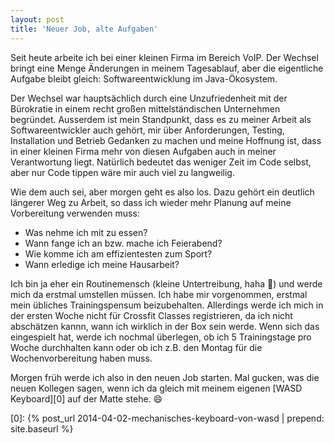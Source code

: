```yaml
---
layout: post
title: 'Neuer Job, alte Aufgaben'
---
```

Seit heute arbeite ich bei einer kleinen Firma im Bereich VoIP. Der Wechsel bringt eine Menge Änderungen in meinem Tagesablauf, aber die eigentliche Aufgabe bleibt gleich: Softwareentwicklung im Java-Ökosystem.

Der Wechsel war hauptsächlich durch eine Unzufriedenheit mit der Bürokratie in einem recht großen mittelständischen Unternehmen begründet. Ausserdem ist mein Standpunkt, dass es zu meiner Arbeit als Softwareentwickler auch gehört, mir über Anforderungen, Testing, Installation und Betrieb Gedanken zu machen und meine Hoffnung ist, dass in einer kleinen Firma mehr von diesen Aufgaben auch in meiner Verantwortung liegt. Natürlich bedeutet das weniger Zeit im Code selbst, aber nur Code tippen wäre mir auch viel zu langweilig.

Wie dem auch sei, aber morgen geht es also los. Dazu gehört ein deutlich längerer Weg zu Arbeit, so dass ich wieder mehr Planung auf meine Vorbereitung verwenden muss:

  * Was nehme ich mit zu essen?
  * Wann fange ich an bzw. mache ich Feierabend?
  * Wie komme ich am effizientesten zum Sport?
  * Wann erledige ich meine Hausarbeit?

Ich bin ja eher ein Routinemensch (kleine Untertreibung, haha :eyes:) und werde mich da erstmal umstellen müssen. Ich habe mir vorgenommen, erstmal mein übliches Trainingspensum beizubehalten. Allerdings werde ich mich in der ersten Woche nicht für Crossfit Classes registrieren, da ich nicht abschätzen kannn, wann ich wirklich in der Box sein werde. Wenn sich das eingespielt hat, werde ich nochmal überlegen, ob ich 5 Trainingstage pro Woche durchhalten kann oder ob ich z.B. den Montag für die Wochenvorbereitung haben muss.

Morgen früh werde ich also in den neuen Job starten. Mal gucken, was die neuen Kollegen sagen, wenn ich da gleich mit meinem eigenen [WASD Keyboard][0] auf der Matte stehe. :smile:

[0]: {% post_url 2014-04-02-mechanisches-keyboard-von-wasd | prepend: site.baseurl %}

